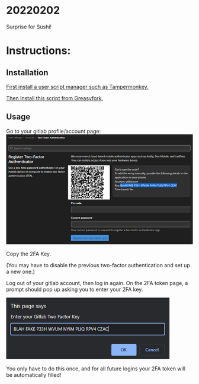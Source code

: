 # 20220202
Surprise for Sushi!

# Instructions:

## Installation
[First install a user script manager such as Tampermonkey.](https://greasyfork.org/en) 

[Then Install this script from Greasyfork.](https://greasyfork.org/en/scripts/440263-gitlab-2fa-token-auto-fill)

## Usage
Go to your gitlab profile/account page:
![gitlab2fa](docs/images/gitlab2fa.png)

Copy the 2FA Key.

(You may have to disable the previous two-factor authentication and set up a new one.)

Log out of your gitlab account, then log in again.
On the 2FA token page, a prompt should pop up asking you to enter your 2FA key.

![inputPrompt](docs/images/inputPrompt.png)

You only have to do this once, and for all future logins your 2FA token will be automatically filled!
